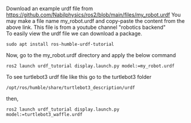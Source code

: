 Download an example urdf file from https://github.com/Nabilphysics/ros2/blob/main/files/my_robot.urdf
You may make a file name my_robot.urdf and copy-paste the content from the above link. This file is from a youtube channel "robotics backend"</br>
To easily view the urdf file we can download a package. 
```
sudo apt install ros-humble-urdf-tutorial
```
Now, go to the my_robot.urdf directory and apply the below command
```
ros2 launch urdf_tutorial display.launch.py model:=my_robot.urdf
```
To see turtlebot3 urdf file like this go to the turtlebot3 folder
```
/opt/ros/humble/share/turtlebot3_description/urdf
```
then,
```
ros2 launch urdf_tutorial display.launch.py model:=turtlebot3_waffle.urdf
```


